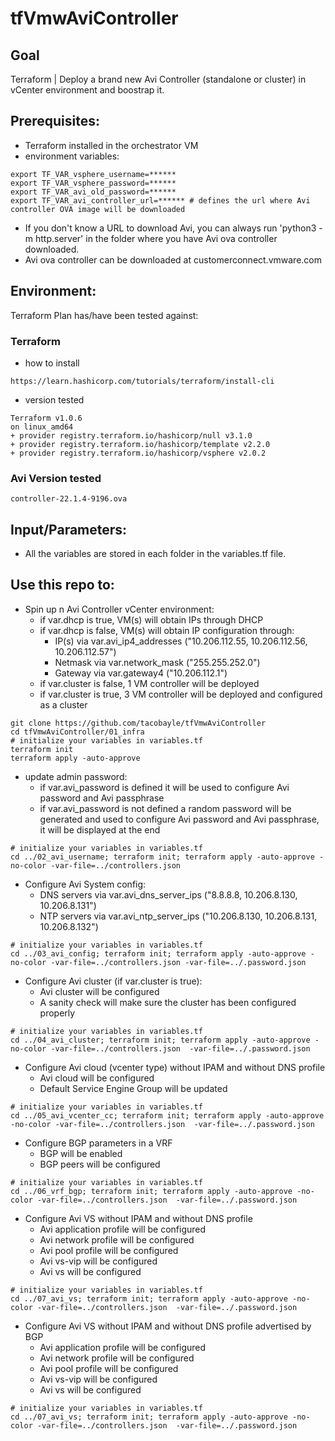 # tfVmwAviController

## Goal
Terraform | Deploy a brand new Avi Controller (standalone or cluster) in vCenter environment and boostrap it.

## Prerequisites:
- Terraform installed in the orchestrator VM
- environment variables:
```
export TF_VAR_vsphere_username=******
export TF_VAR_vsphere_password=******
export TF_VAR_avi_old_password=******
export TF_VAR_avi_controller_url=****** # defines the url where Avi controller OVA image will be downloaded
```
- If you don't know a URL to download Avi, you can always run 'python3 -m http.server' in the folder where you have Avi ova controller downloaded.
- Avi ova controller can be downloaded at customerconnect.vmware.com


## Environment:

Terraform Plan has/have been tested against:

### Terraform

- how to install
```
https://learn.hashicorp.com/tutorials/terraform/install-cli
```

- version tested
```shell
Terraform v1.0.6
on linux_amd64
+ provider registry.terraform.io/hashicorp/null v3.1.0
+ provider registry.terraform.io/hashicorp/template v2.2.0
+ provider registry.terraform.io/hashicorp/vsphere v2.0.2
```

### Avi Version tested

```
controller-22.1.4-9196.ova
```

## Input/Parameters:
- All the variables are stored in each folder in the variables.tf file.

## Use this repo to:
- Spin up n Avi Controller vCenter environment:
  - if var.dhcp is true, VM(s) will obtain IPs through DHCP
  - if var.dhcp is false, VM(s) will obtain IP configuration through:
    - IP(s) via var.avi_ip4_addresses ("10.206.112.55, 10.206.112.56, 10.206.112.57")
    - Netmask via var.network_mask ("255.255.252.0")
    - Gateway via var.gateway4 ("10.206.112.1") 
  - if var.cluster is false, 1 VM controller will be deployed
  - if var.cluster is true, 3 VM controller will be deployed and configured as a cluster
```shell
git clone https://github.com/tacobayle/tfVmwAviController
cd tfVmwAviController/01_infra
# initialize your variables in variables.tf
terraform init
terraform apply -auto-approve
```
- update admin password:
  - if var.avi_password is defined it will be used to configure Avi password and Avi passphrase
  - if var.avi_password is not defined a random password will be generated and used to configure Avi password and Avi passphrase, it will be displayed at the end
```shell
# initialize your variables in variables.tf
cd ../02_avi_username; terraform init; terraform apply -auto-approve -no-color -var-file=../controllers.json
```  
- Configure Avi System config:
  - DNS servers via var.avi_dns_server_ips ("8.8.8.8, 10.206.8.130, 10.206.8.131")
  - NTP servers via var.avi_ntp_server_ips ("10.206.8.130, 10.206.8.131, 10.206.8.132")
```shell  
# initialize your variables in variables.tf
cd ../03_avi_config; terraform init; terraform apply -auto-approve -no-color -var-file=../controllers.json -var-file=../.password.json  
```
- Configure Avi cluster (if var.cluster is true):
  - Avi cluster will be configured
  - A sanity check will make sure the cluster has been configured properly  
```shell
# initialize your variables in variables.tf
cd ../04_avi_cluster; terraform init; terraform apply -auto-approve -no-color -var-file=../controllers.json  -var-file=../.password.json
```
- Configure Avi cloud  (vcenter type) without IPAM and without DNS profile
  - Avi cloud will be configured
  - Default Service Engine Group will be updated
```shell
# initialize your variables in variables.tf
cd ../05_avi_vcenter_cc; terraform init; terraform apply -auto-approve -no-color -var-file=../controllers.json  -var-file=../.password.json
```
- Configure BGP parameters in a VRF
  - BGP will be enabled
  - BGP peers will be configured
```shell
# initialize your variables in variables.tf
cd ../06_vrf_bgp; terraform init; terraform apply -auto-approve -no-color -var-file=../controllers.json  -var-file=../.password.json
```
- Configure Avi VS without IPAM and without DNS profile
  - Avi application profile will be configured
  - Avi network profile will be configured
  - Avi pool profile will be configured
  - Avi vs-vip will be configured
  - Avi vs will be configured
```shell
# initialize your variables in variables.tf
cd ../07_avi_vs; terraform init; terraform apply -auto-approve -no-color -var-file=../controllers.json  -var-file=../.password.json
```
- Configure Avi VS without IPAM and without DNS profile advertised by BGP
  - Avi application profile will be configured
  - Avi network profile will be configured
  - Avi pool profile will be configured
  - Avi vs-vip will be configured
  - Avi vs will be configured
```shell
# initialize your variables in variables.tf
cd ../07_avi_vs; terraform init; terraform apply -auto-approve -no-color -var-file=../controllers.json  -var-file=../.password.json
```